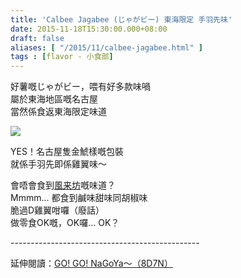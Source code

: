 ```yaml
---
title: 'Calbee Jagabee (じゃがビー) 東海限定 手羽先味'
date: 2015-11-18T15:30:00.000+08:00
draft: false
aliases: [ "/2015/11/calbee-jagabee.html" ]
tags : [flavor - 小食部]
---
```


好薯嘅じゃがビー，喂有好多款味喎  
屬於東海地區嘅名古屋  
當然係食返東海限定味道  

[![](https://c1.staticflickr.com/9/8080/28666500426_0752e40983_z.jpg)](https://c1.staticflickr.com/9/8080/28666500426_0752e40983_z.jpg)

YES！名古屋隻金鯱樣嘅包裝  
就係手羽先即係雞翼味～  
  
會唔會食到[風来坊](http://www.hidie.net/2015/10/go-go-nagoya-day5_20.html)嘅味道？  
Mmmm... 都食到鹹味甜味同胡椒味  
脆過D雞翼咁囉（廢話）  
做零食OK嘅，OK囉... OK？  
  
\-----------------------------------------------  
  
延伸閱讀：[GO! GO! NaGoYa～（8D7N）](http://www.hidie.net/2015/11/go-go-nagoya8d7n.html)